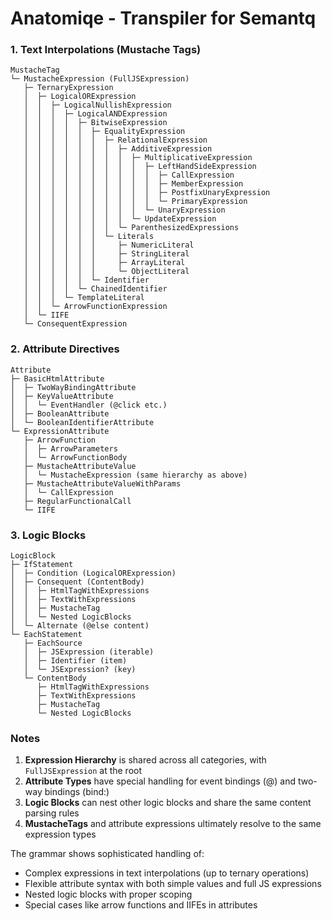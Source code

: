
# Anatomiqe - Transpiler for Semantq

### 1. Text Interpolations (Mustache Tags)
```
MustacheTag
└─ MustacheExpression (FullJSExpression)
   ├─ TernaryExpression
   │  ├─ LogicalORExpression
   │  │  ├─ LogicalNullishExpression
   │  │  │  ├─ LogicalANDExpression
   │  │  │  │  ├─ BitwiseExpression
   │  │  │  │  │  ├─ EqualityExpression
   │  │  │  │  │  │  ├─ RelationalExpression
   │  │  │  │  │  │  │  ├─ AdditiveExpression
   │  │  │  │  │  │  │  │  ├─ MultiplicativeExpression
   │  │  │  │  │  │  │  │  │  ├─ LeftHandSideExpression
   │  │  │  │  │  │  │  │  │  │  ├─ CallExpression
   │  │  │  │  │  │  │  │  │  │  ├─ MemberExpression
   │  │  │  │  │  │  │  │  │  │  ├─ PostfixUnaryExpression
   │  │  │  │  │  │  │  │  │  │  └─ PrimaryExpression
   │  │  │  │  │  │  │  │  │  └─ UnaryExpression
   │  │  │  │  │  │  │  │  └─ UpdateExpression
   │  │  │  │  │  │  │  └─ ParenthesizedExpressions
   │  │  │  │  │  │  └─ Literals
   │  │  │  │  │  │     ├─ NumericLiteral
   │  │  │  │  │  │     ├─ StringLiteral
   │  │  │  │  │  │     ├─ ArrayLiteral
   │  │  │  │  │  │     └─ ObjectLiteral
   │  │  │  │  │  └─ Identifier
   │  │  │  │  └─ ChainedIdentifier
   │  │  │  └─ TemplateLiteral
   │  │  └─ ArrowFunctionExpression
   │  └─ IIFE
   └─ ConsequentExpression
```

### 2. Attribute Directives
```
Attribute
├─ BasicHtmlAttribute
│  ├─ TwoWayBindingAttribute
│  ├─ KeyValueAttribute
│  │  └─ EventHandler (@click etc.)
│  ├─ BooleanAttribute
│  └─ BooleanIdentifierAttribute
└─ ExpressionAttribute
   ├─ ArrowFunction
   │  ├─ ArrowParameters
   │  └─ ArrowFunctionBody
   ├─ MustacheAttributeValue
   │  └─ MustacheExpression (same hierarchy as above)
   ├─ MustacheAttributeValueWithParams
   │  └─ CallExpression
   ├─ RegularFunctionalCall
   └─ IIFE
```

### 3. Logic Blocks
```
LogicBlock
├─ IfStatement
│  ├─ Condition (LogicalORExpression)
│  ├─ Consequent (ContentBody)
│  │  ├─ HtmlTagWithExpressions
│  │  ├─ TextWithExpressions
│  │  ├─ MustacheTag
│  │  └─ Nested LogicBlocks
│  └─ Alternate (@else content)
└─ EachStatement
   ├─ EachSource
   │  ├─ JSExpression (iterable)
   │  ├─ Identifier (item)
   │  └─ JSExpression? (key)
   └─ ContentBody
      ├─ HtmlTagWithExpressions
      ├─ TextWithExpressions
      ├─ MustacheTag
      └─ Nested LogicBlocks
```

### Notes
1. **Expression Hierarchy** is shared across all categories, with `FullJSExpression` at the root
2. **Attribute Types** have special handling for event bindings (@) and two-way bindings (bind:)
3. **Logic Blocks** can nest other logic blocks and share the same content parsing rules
4. **MustacheTags** and attribute expressions ultimately resolve to the same expression types

The grammar shows sophisticated handling of:
- Complex expressions in text interpolations (up to ternary operations)
- Flexible attribute syntax with both simple values and full JS expressions
- Nested logic blocks with proper scoping
- Special cases like arrow functions and IIFEs in attributes

